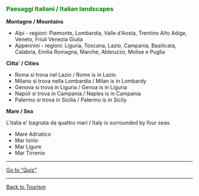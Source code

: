 <h3 style="color:green;">  Paesaggi Italiani / Italian landscapes </h3>

<p> <strong> Montagne / Mountains </strong> </p>

<ul style="list-style-type:disc">
  <li>Alpi - regioni: Piemonte, Lombardia, Valle d'Aosta, Trentino Alto Adige, Veneto, Friuli Venezia Giulia </li>
  <li>Appennini - regioni: Liguria, Toscana, Lazio, Campania, Basilicata, Calabria, Emilia Romagna, Marche, Abbruzzo, Molise e Puglia  </li>
</ul>


<p> <strong> Citta' / Cities </strong> </p>

<ul style="list-style-type:disc">
  <li> Roma si trova nel Lazio / Rome is in Lazio </li>
  <li> Milano si trova nella Lombardia /  Milan is in Lombardy </li>
  <li> Genova si trova in Liguria / Genoa is in Liguria </li>
  <li> Napoli si trova in Campania / Naples is in Campania </li>
  <li> Palermo si trova in Sicilia / Palermo is in Sicily </li>
</ul>

<p> <strong> Mare / Sea </strong> </p>

<p> L'italia e' bagnata da quattro mari / Italy is surrounded by four seas </p>
  
  <ul style="list-style-type:disc">
  <li> Mare Adriatico </li>
  <li> Mar Ionio </li>
  <li> Mar Ligure </li>
  <li> Mar Tirrenio </li>
</ul>

<hr>
<p>
<a style="float:right:" href="quiz.html" class="btn2">Go to "Quiz"</a>
</p>
<div style="clear.both;"> </div>


<hr>
<p> 
<a style="float:left;" href="tourism.html" class="btn2"> Back to Tourism</a>
</p>
<div style="clear:both;"> </div>


